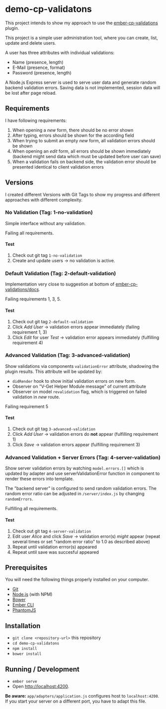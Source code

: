 # demo-cp-validatons

This project intends to show my approach to use the 
[ember-cp-validations](https://github.com/offirgolan/ember-cp-validations) plugin.

This project is a simple user administration tool, where you can create, list, update and delete users.

A user has three attributes with individual validations:

* Name (presence, length) 
* E-Mail (presence, format)
* Password (presence, length)

A Node.js Express server is used to serve user data and generate random backend validation errors. Saving data is not 
implemented, session data will be lost after page reload.

## Requirements

I have following requirements:

1. When opening a _new_ form, there should be no error shown
1. After typing, errors should be shown for the according field
1. When trying to submit an empty _new_ form, all validation errors should be shown
1. When opening an _edit_ form, all errors should be shown immediately (backend might send data which must be updated 
before user can save)
1. When a validation fails on backend side, the validation error should be presented identical to client validation 
errors

## Versions

I created different Versions with Git Tags to show my progress and different approaches with different complexity.

### No Validation (Tag: 1-no-validation)

Simple interface without any validation.

Failing all requirements.

#### Test 

1. Check out git tag `1-no-validation` 
1. Create and update users -> no validation is active.

### Default Validation (Tag: 2-default-validation)

Implementation very close to suggestion at bottom of 
[ember-cp-validations/docs](http://offirgolan.github.io/ember-cp-validations/docs/modules/V-Get%20Helper.html).

Failing requirements 1, 3, 5.

#### Test

1. Check out git tag `2-default-validation`
1. Click _Add User_ -> validation errors appear immediately (failing requirement 1, 3)
1. Click _Edit_ for user _Test_ -> validation error appears immediately (fulfilling requirement 4)

### Advanced Validation (Tag: 3-advanced-validation)

Show validations via components `validationError` attribute, shadowing the plugin results. This attribute will be 
updated by:

* `didRender` hook to show initial validation errors on new form. 
* Observer on "V-Get Helper Module message" of current attribute 
* Observer on model `revalidation` flag, which is triggered on failed validation in _new_ route.

Failing requirement 5

#### Test

1. Check out git tag `3-advanced-validation`
1. Click _Add User_ -> validation errors do **not** appear (fulfilling requirement 1)
1. Click _Save_ -> validation errors appear (fulfilling requirement 3)

### Advanced Validation + Server Errors (Tag: 4-server-validation)

Show server validation errors by watching `model.errors.[]` which is updated by adapter and use serverValidationError
function in component to render these errors into template.

The "backend server" is configured to send random validation errors. The random error ratio can be adjusted in 
`/server/index.js` by changing `randomErrors`.

Fulfilling all requirements.

#### Test

1. Check out git tag `4-server-validation`
1. Edit user _Alice_ and click _Save_ -> validation error(s) _might_ appear (repeat several times or set "random error 
ratio" to 1.0 as described above)
1. Repeat until validation errror(s) appeared
1. Repeat until save was succesful appeared

## Prerequisites

You will need the following things properly installed on your computer.

* [Git](https://git-scm.com/)
* [Node.js](https://nodejs.org/) (with NPM)
* [Bower](https://bower.io/)
* [Ember CLI](https://ember-cli.com/)
* [PhantomJS](http://phantomjs.org/)

## Installation

* `git clone <repository-url>` this repository
* `cd demo-cp-validatons`
* `npm install`
* `bower install`

## Running / Development

* `ember serve`
* Open [http://localhost:4200](http://localhost:4200).

**Be aware:** `app/adapters/application.js` configures host to `localhost:4200`. If you start your server on a different 
port, you have to adapt this file.
